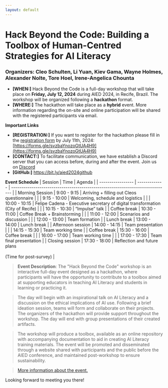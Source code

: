 ```yaml
---
layout: default
---
```


# Hack Beyond the Code: Building a Toolbox of Human-Centred Strategies for AI Literacy
### Organizers: Cleo Schulten, Li Yuan, Kiev Gama, Wayne Holmes, Alexander Nolte, Tore Hoel, Irene-Angelica Chounta


- **[WHEN:]** Hack Beyond the Code is a full-day workshop that will take place on **Friday, July 12, 2024** during AIED 2024, in Recife, Brazil. The workshop will be organized following a **hackathon** format.
- **[WHERE:]** The hackathon will take place as a **hybrid** event. More information regarding the on-site and online participation will be shared with the registered participants via email.

**Important Links**
- **[REGISTRATION:]** If you want to register for the hackathon please fill in the [registration form](https://forms.gle/svzbaYnozoGtUA4H9) by July 11th, 2024: [https://forms.gle/svzbaYnozoGtUA4H9](https://forms.gle/svzbaYnozoGtUA4H9)
- **[CONTACT:]** To facilitate communication, we have establish a Discord server that you can access before, during and after the event. Join us on [Discord](https://discord.gg/yRhBD56DUA )
- **[GitHub:]** https://bit.ly/aied2024github

**Event Schedule**
| Session           | Time          | Agenda                                                                         | 
| ----------------- | ------------- | ------------------------------------------------------------------------------ |
| Morning Session   | 9:00 - 9:15   | Arriving + filling out Cleos questionnaire                                     |
|                   | 9:15 - 10:00  | Welcoming, schedule and logistics                                              |
|                   | 10:00 - 10:15 | Felipe Cadena - Executive secretary of digital transformation (City of Recife) |
|                   | 10:15 - 10:30 | “Impulse” talk                                                                 |
| Coffee break      | 10:30 - 11:00 | Coffee Break + Brainstorming                                                   |
|                   | 11:00 - 12:00 | Scenarios and discussion                                                       |
|                   | 12:00 - 13:00 | Team formation                                                                 |
| Lunch break       | 13:00 - 14:00 | Lunch break                                                                    |
| Afternoon session | 14:00 - 14:15 | Team presentation                                                              |
|                   | 14:15 - 15:30 | Team working time                                                              |
| Coffee break      | 15:30 - 16:00 | Coffee break                                                                   |
|                   | 16:00 - 17:00 | Team working time                                                              |
|                   | 17:00 - 17:30 | Team final presentation                                                        |
| Closing session   | 17:30 - 18:00 | Reflection and future plans<br><br>(Time for post-survey)                      |


> **Event Description**: The "Hack Beyond the Code" workshop is an interactive full-day event designed as a hackathon, where participants will have the opportunity to contribute to a toolbox aimed at supporting educators in teaching AI Literacy and students in learning or practicing it.

>The day will begin with an inspirational talk on AI Literacy and a discussion on the ethical implications of AI use. Following a brief ideation session, teams will form and collaborate on their projects. The organizers of the hackathon will provide support throughout the workshop. The day will end with group presentations of their created artifacts.

>The workshop will produce a toolbox, available as an online repository with accompanying documentation to aid in creating AI Literacy training materials. The event will be promoted and disseminated through a website shared with participants and the public before the AIED conference, and maintained post-workshop to ensure sustainability.

>[More information about the event.](../materials/AIED24_Combined_Workshop_Proposal.pdf)

Looking forward to meeting you there!
